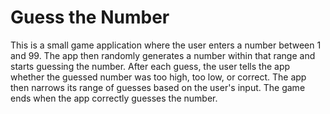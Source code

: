 # Guess the Number

This is a small game application where the user enters a number between 1 and 99. The app then randomly generates a number within that range and starts guessing the number. After each guess, the user tells the app whether the guessed number was too high, too low, or correct. The app then narrows its range of guesses based on the user's input. The game ends when the app correctly guesses the number.

